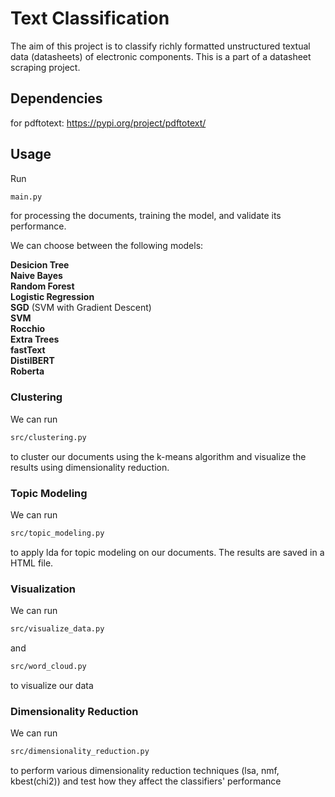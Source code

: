 # Text Classification
The aim of this project is to classify richly formatted unstructured textual data (datasheets) of electronic components. This is a part of a datasheet scraping project. 

## Dependencies
for pdftotext: 
https://pypi.org/project/pdftotext/

## Usage
Run 
```bash
main.py
``` 
for processing the documents, training the model, and validate its performance.

We can choose between the following models:


**Desicion Tree** \
**Naive Bayes** \
**Random Forest** \
**Logistic Regression** \
**SGD** (SVM with Gradient Descent) \
**SVM** \
**Rocchio** \
**Extra Trees** \
**fastText** \
**DistilBERT** \
**Roberta** 

### Clustering
We can run 
```bash
src/clustering.py
``` 
to cluster our documents using the k-means algorithm and visualize the results using dimensionality reduction.

### Topic Modeling

We can run
```bash
src/topic_modeling.py
```

to apply lda for topic modeling on our documents. The results are saved in a HTML file.

### Visualization

We can run
```bash
src/visualize_data.py
```
and 
```bash
src/word_cloud.py
```
to visualize our data

### Dimensionality Reduction
We can run 
```bash
src/dimensionality_reduction.py
```
to perform various dimensionality reduction techniques (lsa, nmf, kbest(chi2)) and test how they affect the classifiers' performance


